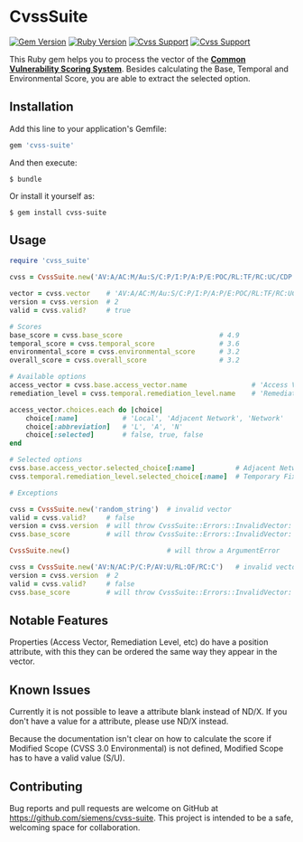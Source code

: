 # CvssSuite

[![Gem Version](http://img.shields.io/gem/v/cvss-suite.svg)](https://rubygems.org/gems/cvss-suite)
[![Ruby Version](https://img.shields.io/badge/Ruby-2.x-brightgreen.svg)](https://rubygems.org/gems/cvss-suite)
[![Cvss Support](https://img.shields.io/badge/CVSS-v2-brightgreen.svg)](https://www.first.org/cvss/cvss-v2-guide.pdf)
[![Cvss Support](https://img.shields.io/badge/CVSS-v3.0-brightgreen.svg)](https://www.first.org/cvss/cvss-v3-guide.pdf)

This Ruby gem helps you to process the vector of the [**Common Vulnerability Scoring System**](https://www.first.org/cvss/specification-document).
Besides calculating the Base, Temporal and Environmental Score, you are able to extract the selected option.

## Installation

Add this line to your application's Gemfile:

```ruby
gem 'cvss-suite'
```

And then execute:

    $ bundle

Or install it yourself as:

    $ gem install cvss-suite

## Usage

```ruby
require 'cvss_suite'

cvss = CvssSuite.new('AV:A/AC:M/Au:S/C:P/I:P/A:P/E:POC/RL:TF/RC:UC/CDP:L/TD:M/CR:M/IR:M/AR:M')

vector = cvss.vector    # 'AV:A/AC:M/Au:S/C:P/I:P/A:P/E:POC/RL:TF/RC:UC/CDP:L/TD:M/CR:M/IR:M/AR:M'
version = cvss.version  # 2
valid = cvss.valid?     # true

# Scores
base_score = cvss.base_score                        # 4.9
temporal_score = cvss.temporal_score                # 3.6
environmental_score = cvss.environmental_score      # 3.2
overall_score = cvss.overall_score                  # 3.2

# Available options
access_vector = cvss.base.access_vector.name                # 'Access Vector'
remediation_level = cvss.temporal.remediation_level.name    # 'Remediation Level'

access_vector.choices.each do |choice|
    choice[:name]           # 'Local', 'Adjacent Network', 'Network'
    choice[:abbreviation]   # 'L', 'A', 'N'
    choice[:selected]       # false, true, false
end

# Selected options
cvss.base.access_vector.selected_choice[:name]          # Adjacent Network
cvss.temporal.remediation_level.selected_choice[:name]  # Temporary Fix

# Exceptions

cvss = CvssSuite.new('random_string')  # invalid vector
valid = cvss.valid?     # false
version = cvss.version  # will throw CvssSuite::Errors::InvalidVector: Vector is not valid!
cvss.base_score         # will throw CvssSuite::Errors::InvalidVector: Vector is not valid!

CvssSuite.new()                        # will throw a ArgumentError

cvss = CvssSuite.new('AV:N/AC:P/C:P/AV:U/RL:OF/RC:C')   # invalid vector, authentication is missing
version = cvss.version  # 2
valid = cvss.valid?     # false
cvss.base_score         # will throw CvssSuite::Errors::InvalidVector: Vector is not valid!
```

## Notable Features

Properties (Access Vector, Remediation Level, etc) do have a position attribute, with this they can be ordered the same way they appear in the vector.

## Known Issues

Currently it is not possible to leave a attribute blank instead of ND/X. If you don't have a value for a attribute, please use ND/X instead.

Because the documentation isn't clear on how to calculate the score if Modified Scope (CVSS 3.0 Environmental) is not defined, Modified Scope has to have a valid value (S/U).

## Contributing

Bug reports and pull requests are welcome on GitHub at https://github.com/siemens/cvss-suite. This project is intended to be a safe, welcoming space for collaboration.

